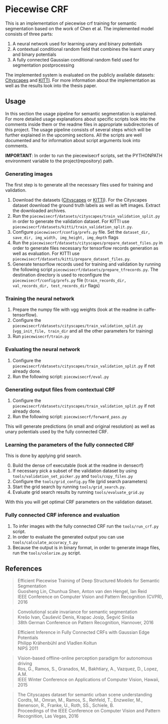 # Piecewise CRF

This is an implementation of piecewise crf training for semantic segmentation based on the work of Chen et al. The implemented model consists of three parts:

1. A neural network used for learning unary and binary potentials
2. A contextual conditional random field that combines the learnt unary and binary potentials
3. A fully connected Gaussian conditional random field used for segmentation postprocessing

The implemented system is evaluated on the publicly available datasets: [Cityscapes](https://www.cityscapes-dataset.com/) and [KITTI](http://adas.cvc.uab.es/s2uad/). For more information about the implementation as well as the results look into the thesis paper.

## Usage
In this section the usage pipeline for semantic segmentation is explained. For more detailed usage explanations about specific scripts look into the comments inside them or the readme files in appropriate subdirectories of this project.
The usage pipeline consists of several steps which will be further explained in the upcoming sections.
All the scripts are well documented and for information about script arguments look into comments.

**IMPORTANT**: In order to run the piecewisecrf scripts, set the PYTHONPATH environment variable to the project(repository) path.

### Generating images
The first step is to generate all the necessary files used for training and validation.

1. Download the datasets ([Cityscapes](https://www.cityscapes-dataset.com/) or [KITTI](http://adas.cvc.uab.es/s2uad/)). For the Cityscapes dataset download the ground truth labels as well as left images. Extract the downloaded archives.
2. Run the `piecewisecrf/datasets/cityscapes/train_validation_split.py` in order to generate the validation dataset. For KITTI use `piecewisecrf/datasets/kitti/train_validation_split.py`.
3. Configure `piecewisecrf/config/prefs.py` file. Set the `dataset_dir, save_dir, img_width, img_height, img_depth` flags
4. Run the `piecewisecrf/datasets/cityscapes/prepare_dataset_files.py` in order to generate files necessary for tensorflow records generation as well as evaluation. For KITTI use `piecewisecrf/datasets/kitti/prepare_dataset_files.py`.
5. Generate tensorflow records used for training and validation by running the following script `piecewisecrf/datasets/prepare_tfrecords.py`. The destination directory is used to reconfigure the `piecewisecrf/config/prefs.py` file (`train_records_dir, val_records_dir, test_records_dir` flags)

### Training the neural network

1. Prepare the numpy file with vgg weights (look at the readme in caffe-tensorflow).
2. Configure the `piecewisecrf/datasets/cityscapes/train_validation_split.py` (`vgg_init_file, train_dir` and all the other parameters for training)
3. Run `piecewisecrf/train.py`

### Evaluating the neural network
1. Configure the `piecewisecrf/datasets/cityscapes/train_validation_split.py` if not already done.
2. Run the following script: `piecewisecrf/eval.py`

### Generating output files from contextual CRF
1. Configure the `piecewisecrf/datasets/cityscapes/train_validation_split.py` if not already done.
2. Run the following script: `piecewisecrf/forward_pass.py`

This will generate predictions (in small and original resolution) as well as unary potentials used by the fully connected CRF.

### Learning the parameters of the fully connected CRF
This is done by applying grid search.

0. Build the dense crf executable (look at the readme in densecrf)
1. If necessary pick a subset of the validation dataset by using `tools/validation_set_picker.py` and `tools/copy_files.py`
2. Configure the `tools/grid_config.py` file (grid search parameters)
3. Start the grid search by running `tools/grid_search.py`.
4. Evaluate grid search results by running `tools/evaluate_grid.py`

With this you will get optimal CRF parameters on the validation dataset.

### Fully connected CRF inference and evaluation

1. To infer images with the fully connected CRF run the `tools/run_crf.py` script.
2. In order to evaluate the generated output you can use `tools/calculate_accuracy_t.py`
3. Because the output is in binary format, in order to generate image files, run the `tools/colorize.py` script.

## References

> Efficient Piecewise Training of Deep Structured Models for Semantic Segmentation <br/>
> Guosheng Lin,  Chunhua Shen, Anton van den Hengel, Ian Reid <br/>
> IEEE Conference on Computer Vision and Pattern Recognition (CVPR), 2016 <br/>

> Convolutional scale invariance for semantic segmentation <br/>
> Krešo Ivan, Čaušević Denis, Krapac Josip, Šegvić Siniša <br/>
> 38th German Conference on Pattern Recognition, Hannover, 2016 <br/>

> Efficient Inference in Fully Connected CRFs with Gaussian Edge Potentials <br/>
> Philipp Krähenbühl and Vladlen Koltun <br/>
> NIPS 2011 <br/>

> Vision-based offline-online perception paradigm for autonomous driving <br/>
> Ros, G., Ramos, S., Granados, M., Bakhtiary, A., Vazquez, D., Lopez, A.M. <br/> 
> IEEE Winter Conference on Applications of Computer Vision, Hawaii, 2015 <br/>

> The Cityscapes dataset for semantic urban scene understanding <br/>
> Cordts, M., Omran, M., Ramos, S., Rehfeld, T., Enzweiler, M., Benenson, R., Franke, U., Roth, SS., Schiele, B. <br/>
> Proceedings of the IEEE Conference on Computer Vision and Pattern Recognition, Las Vegas, 2016 <br/>
